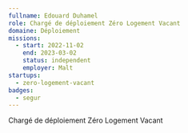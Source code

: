 ```yaml
---
fullname: Edouard Duhamel
role: Chargé de déploiement Zéro Logement Vacant
domaine: Déploiement
missions:
  - start: 2022-11-02
    end: 2023-03-02
    status: independent
    employer: Malt
startups:
  - zero-logement-vacant
badges:
  - segur
---
```


Chargé de déploiement Zéro Logement Vacant
